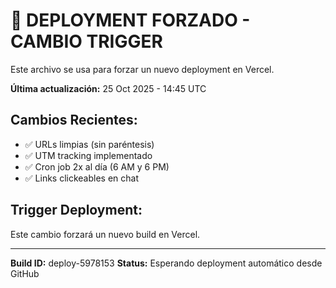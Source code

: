 # 🚀 DEPLOYMENT FORZADO - CAMBIO TRIGGER

Este archivo se usa para forzar un nuevo deployment en Vercel.

**Última actualización:** 25 Oct 2025 - 14:45 UTC

## Cambios Recientes:
- ✅ URLs limpias (sin paréntesis)
- ✅ UTM tracking implementado
- ✅ Cron job 2x al día (6 AM y 6 PM)
- ✅ Links clickeables en chat

## Trigger Deployment:
Este cambio forzará un nuevo build en Vercel.

---

**Build ID:** deploy-5978153
**Status:** Esperando deployment automático desde GitHub

